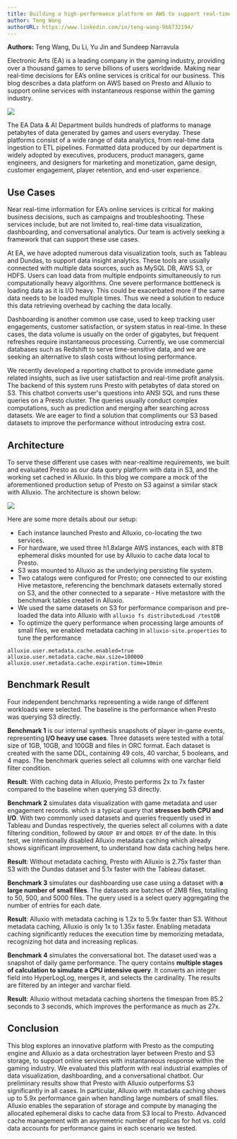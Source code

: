 ```yaml
---
title: Building a high-performance platform on AWS to support real-time gaming services using Presto and Alluxio
author: Teng Wang
authorURL: https://www.linkedin.com/in/teng-wang-9b8732194/
---
```


**Authors:** Teng Wang, Du Li, Yu Jin and Sundeep Narravula

Electronic Arts (EA) is a leading company in the gaming industry, providing over a thousand games to serve billions of users worldwide.
Making near real-time decisions for EA’s online services is critical for our business.
This blog describes a data platform on AWS based on Presto and Alluxio to support online services with instantaneous response within the gaming industry.

<!--truncate-->

![](/img/blog/2020-08-06-presto-in-ea/EAGames.png)

The EA Data & AI Department builds hundreds of platforms to manage petabytes of data generated by games and users everyday. These platforms consist of a wide range of data analytics, from real-time data ingestion to ETL pipelines. Formatted data produced by our department is widely adopted by executives, producers, product managers, game engineers, and designers for marketing and monetization, game design, customer engagement, player retention, and end-user experience.

## Use Cases

Near real-time information for EA’s online services is critical for making business decisions, such as campaigns and troubleshooting. These services include, but are not limited to, real-time data visualization, dashboarding, and conversational analytics. Our team is actively seeking a framework that can support these use cases.

At EA, we have adopted numerous data visualization tools, such as Tableau and Dundas, to support data insight analytics. These tools are usually connected with multiple data sources, such as MySQL DB, AWS S3, or HDFS. Users can load data from multiple endpoints simultaneously to run computationally heavy algorithms. One severe performance bottleneck is loading data as it is I/O heavy. This could be exacerbated more if the same data needs to be loaded multiple times. Thus we need a solution to reduce this data retrieving overhead by caching the data locally.

Dashboarding is another common use case, used to keep tracking user engagements, customer satisfaction, or system status in real-time. In these cases, the data volume is usually on the order of gigabytes, but frequent refreshes require instantaneous processing. Currently, we use commercial databases such as Redshift to serve time-sensitive data, and we are seeking an alternative to slash costs without losing performance.

We recently developed a reporting chatbot to provide immediate game related insights, such as live user satisfaction and real-time profit analysis. The backend of this system runs Presto with petabytes of data stored on S3. This chatbot converts user's questions into ANSI SQL and runs these queries on a Presto cluster. The queries usually conduct complex computations, such as prediction and merging after searching across datasets. We are eager to find a solution that compliments our S3 based datasets to improve the performance without introducing extra cost.

## Architecture

To serve these different use cases with near-realtime requirements, we built and evaluated Presto as our data query platform with data in S3, and the working set cached in Alluxio.
In this blog we compare a mock of the aforementioned production setup of Presto on S3 against a similar stack with Alluxio. The architecture is shown below:

![](/img/blog/2020-08-06-presto-in-ea/architecture.png)

Here are some more details about our setup:

- Each instance launched Presto and Alluxio, co-locating the two services.
- For hardware, we used three h1.8xlarge AWS instances, each with 8TB ephemeral disks mounted for use by Alluxio to cache data local to Presto.
- S3 was mounted to Alluxio as the underlying persisting file system.
- Two catalogs were configured for Presto; one connected to our existing Hive metastore, referencing the benchmark datasets externally stored on S3, and the other connected to a separate - Hive metastore with the benchmark tables created in Alluxio.
- We used the same datasets on S3 for performance comparison and pre-loaded the data into Alluxio with `alluxio fs distributedLoad /testDB`
- To optimize the query performance when  processing large amounts of small files, we enabled metadata caching in `alluxio-site.properties` to tune the performance

```
alluxio.user.metadata.cache.enabled=true
alluxio.user.metadata.cache.max.size=100000
alluxio.user.metadata.cache.expiration.time=10min
```

## Benchmark Result

Four independent benchmarks representing a wide range of different workloads were selected.
The baseline is the performance when Presto was querying S3 directly.

**Benchmark 1** is our internal synthesis snapshots of player in-game events, representing **I/O heavy use cases**.
Three datasets were tested with a total size of 1GB, 10GB, and 100GB and files in ORC format.
Each dataset is created with the same DDL, containing 49 cols, 40 varchar, 5 booleans, and 4 maps.
The benchmark queries select all columns with one varchar field filter condition.

**Result**: With caching data in Alluxio, Presto performs 2x to 7x faster compared to the baseline when querying S3 directly.

**Benchmark 2** simulates data visualization with game metadata and user engagement records.
which is a typical query that **stresses both CPU and I/O**.
With two commonly used datasets and queries frequently used in Tableau and Dundas respectively,
the queries select all columns with a date filtering condition, followed by `GROUP BY` and `ORDER BY` of the date.
In this test, we intentionally disabled Alluxio metadata caching which already shows significant improvement, to understand how data caching helps here.

**Result**: Without metadata caching, Presto with Alluxio is 2.75x faster than S3 with the Dundas dataset and 5.1x faster with the Tableau dataset.

**Benchmark 3** simulates our dashboarding use case using a dataset with **a large number of small files**. The datasets are batches of 2MB files, totalling to 50, 500, and 5000 files. The query used is a select query aggregating the number of entries for each date.

**Result**: Alluxio with metadata caching is 1.2x to 5.9x faster than S3. Without metadata caching, Alluxio is only 1x to 1.35x faster. Enabling metadata caching significantly reduces the execution time by memorizing metadata, recognizing hot data and increasing replicas.

**Benchmark 4** simulates the conversational bot. The dataset used was a snapshot of daily game performance.
The query contains **multiple stages of calculation to simulate a CPU intensive query**.
It converts an integer field into HyperLogLog, merges it, and selects the cardinality.
The results are filtered by an integer and varchar field.

**Result**: Alluxio without metadata caching shortens the timespan from 85.2 seconds to 3 seconds, which improves the performance as much as 27x.

## Conclusion

This blog explores an innovative platform with Presto as the computing engine and Alluxio as a data orchestration layer between Presto and S3 storage, to support online services with instantaneous response within the gaming industry. We evaluated this platform with real industrial examples of data visualization, dashboarding, and a conversational chatbot. Our preliminary results show that Presto with Alluxio outperforms S3 significantly in all cases. In particular, Alluxio with metadata caching shows up to 5.9x performance gain when handling large numbers of small files. Alluxio enables the separation of storage and compute by managing the allocated ephemeral disks to cache data from S3 local to Presto. Advanced cache management with an asymmetric number of replicas for hot vs. cold data accounts for performance gains in each scenario we tested.
